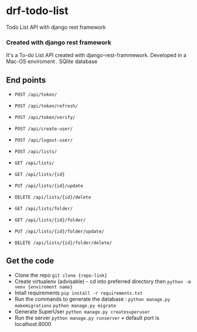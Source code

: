 # drf-todo-list
Todo List API with django rest framework

### Created with django rest framework 

It's a To-do List API created with django-rest-frammework. Developed in a Mac-OS enviroment . SQlite database

## End points

* `POST /api/token/`
* `POST /api/token/refresh/`
* `POST /api/token/verify/`

* `POST /api/create-user/`
* `POST /api/logout-user/`
* `POST /api/lists/`
* `GET /api/lists/`
* `GET /api/lists/{id}`
* `PUT /api/lists/{id}/update`
* `DELETE /api/lists/{id}/delete`
* `GET /api/lists/folder/`
* `GET /api/lists/{id}/folder/`
* `PUT /api/lists/{id}/folder/update/`
* `DELETE /api/lists/{id}/folder/delete/`

## Get the code 

- Clone the repo `git clone {repo-link}`
- Create virtualenv (advisable)
      - cd into preferred directory then `python -m venv {enviroment name}`
- Intall requirements `pip install -r requirements.txt`
- Run the commands to generate the database :
  `python manage.py makemigrations`
  `python manage.py migrate`
- Generate SuperUser `python manage.py createsuperuser`
- Run the server `python manage.py runserver` • default port is localhost:8000
